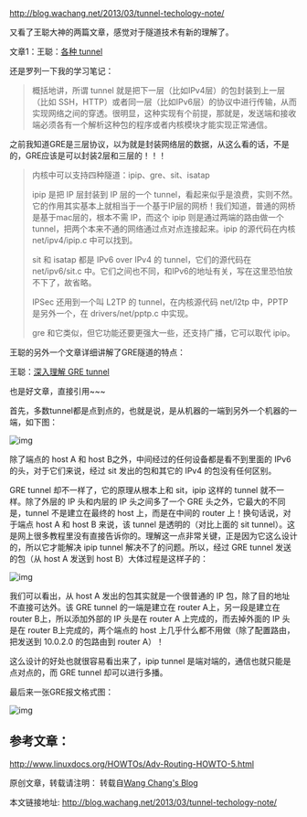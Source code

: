 http://blog.wachang.net/2013/03/tunnel-techology-note/



又看了王聪大神的两篇文章，感觉对于隧道技术有新的理解了。

文章1：王聪：[各种 tunnel](http://wangcong.org/blog/archives/1683)

还是罗列一下我的学习笔记：

> 概括地讲，所谓 tunnel 就是把下一层（比如IPv4层）的包封装到上一层（比如 SSH，HTTP）或者同一层（比如IPv6层）的协议中进行传输，从而实现网络之间的穿透。很明显，这种实现有个前提，那就是，发送端和接收端必须各有一个解析这种包的程序或者内核模块才能实现正常通信。

之前我知道GRE是三层协议，以为就是封装网络层的数据，从这么看的话，不是的，GRE应该是可以封装2层和三层的！！！



> 内核中可以支持四种隧道：ipip、gre、sit、isatap
>
> ipip 是把 IP 层封装到 IP 层的一个 tunnel，看起来似乎是浪费，实则不然。它的作用其实基本上就相当于一个基于IP层的网桥！我们知道，普通的网桥是基于mac层的，根本不需 IP，而这个 ipip 则是通过两端的路由做一个 tunnel，把两个本来不通的网络通过点对点连接起来。ipip 的源代码在内核 net/ipv4/ipip.c 中可以找到。
>
> sit 和 isatap 都是 IPv6 over IPv4 的 tunnel，它们的源代码在 net/ipv6/sit.c 中。它们之间也不同，和IPv6的地址有关，写在这里恐怕放不下了，故省略。
>
> IPSec 还用到一个叫 L2TP 的 tunnel，在内核源代码 net/l2tp 中，PPTP 是另外一个，在 drivers/net/pptp.c 中实现。
>
> gre 和它类似，但它功能还要更强大一些，还支持广播，它可以取代 ipip。

王聪的另外一个文章详细讲解了GRE隧道的特点：

王聪：[深入理解 GRE tunnel](http://wangcong.org/blog/archives/2149)

也是好文章，直接引用~~~

首先，多数tunnel都是点到点的，也就是说，是从机器的一端到另外一个机器的一端，如下图：

![img](../../../#ImageAssets/20130530092444742)

除了端点的 host A 和 host B之外，中间经过的任何设备都是看不到里面的 IPv6 的头，对于它们来说，经过 sit 发出的包和其它的 IPv4 的包没有任何区别。

GRE tunnel 却不一样了，它的原理从根本上和 sit，ipip 这样的 tunnel 就不一样。除了外层的 IP 头和内层的 IP 头之间多了一个 GRE 头之外，它最大的不同是，tunnel 不是建立在最终的 host 上，而是在中间的 router 上！换句话说，对于端点 host A 和 host B 来说，该 tunnel 是透明的（对比上面的 sit tunnel）。这是网上很多教程里没有直接告诉你的。理解这一点非常关键，正是因为它这么设计的，所以它才能解决 ipip tunnel 解决不了的问题。所以，经过 GRE tunnel 发送的包（从 host A 发送到 host B）大体过程是这样子的：

![img](../../../#ImageAssets/20130530092429329)

我们可以看出，从 host A 发出的包其实就是一个很普通的 IP 包，除了目的地址不直接可达外。该 GRE tunnel 的一端是建立在 router A上，另一段是建立在 router B上，所以添加外部的 IP 头是在 router A 上完成的，而去掉外面的 IP 头是在 router B上完成的，两个端点的 host 上几乎什么都不用做（除了配置路由，把发送到 10.0.2.0 的包路由到 router A）！

这么设计的好处也就很容易看出来了，ipip tunnel 是端对端的，通信也就只能是点对点的，而 GRE tunnel 却可以进行多播。

最后来一张GRE报文格式图：

![img](../../../#ImageAssets/20130530092500469)

## 参考文章：

http://www.linuxdocs.org/HOWTOs/Adv-Routing-HOWTO-5.html

原创文章，转载请注明： 转载自[Wang Chang's Blog](http://blog.wachang.net/)

本文链接地址: http://blog.wachang.net/2013/03/tunnel-techology-note/